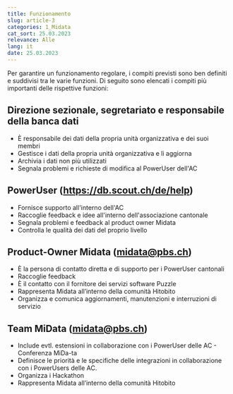 ```yaml
---
title: Funzionamento
slug: article-3
categories: 1_Midata
cat_sort: 25.03.2023
relevance: Alle
lang: it
date: 25.03.2023
---
```

Per garantire un funzionamento regolare, i compiti previsti sono ben definiti e suddivisi tra le varie funzioni. Di seguito sono elencati i compiti più importanti delle rispettive funzioni:  

## Direzione sezionale, segretariato e responsabile della banca dati
* È responsabile dei dati della propria unità organizzativa e dei suoi membri  
* Gestisce i dati della propria unità organizzativa e li aggiorna
* Archivia i dati non più utilizzati
* Segnala problemi e richieste di modifica al PowerUser dell'AC

## PowerUser (https://db.scout.ch/de/help) 
* Fornisce supporto all'interno dell'AC
* Raccoglie feedback e idee all'interno dell'associazione cantonale
* Segnala problemi e feedback al product owner Midata
* Controlla le qualità dei dati del proprio livello

## Product-Owner Midata (midata@pbs.ch) 
* È la persona di contatto diretta e di supporto per i PowerUser cantonali
* Raccoglie feedback
* È il contatto con il fornitore dei servizi software Puzzle
* Rappresenta Midata all’interno della comunità Hitobito
* Organizza e comunica aggiornamenti, manutenzioni e interruzioni di servizio

## Team MiData (midata@pbs.ch) 
* Include evtl. estensioni in collaborazione con i PowerUser delle AC - Conferenza MiDa-ta
* Definisce le priorità e le specifiche delle integrazioni in collaborazione con i PowerUsers delle AC.
* Organizza i Hackathon
* Rappresenta Midata all’interno della comunità Hitobito
